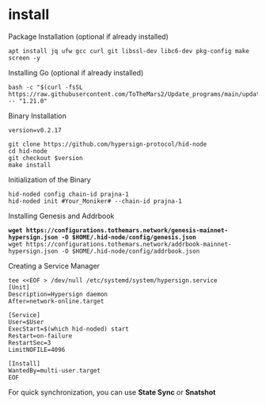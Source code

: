 # install

Package Installation (optional if already installed)

```
apt install jq ufw gcc curl git libssl-dev libc6-dev pkg-config make screen -y
```

Installing Go (optional if already installed)

```
bash -c "$(curl -fsSL https://raw.githubusercontent.com/ToTheMars2/Update_programs/main/update_go.sh)" -- "1.21.0"
```

Binary Installation

```
version=v0.2.17

git clone https://github.com/hypersign-protocol/hid-node
cd hid-node
git checkout $version
make install

```

Initialization of the Binary

```
hid-noded config chain-id prajna-1
hid-noded init #Your_Moniker# --chain-id prajna-1
```

Installing Genesis and Addrbook

<pre><code><strong>wget https://configurations.tothemars.network/genesis-mainnet-hypersign.json -O $HOME/.hid-node/config/genesis.json
</strong>wget https://configurations.tothemars.network/addrbook-mainnet-hypersign.json -O $HOME/.hid-node/config/addrbook.json
</code></pre>

Creating a Service Manager

```
tee <<EOF > /dev/null /etc/systemd/system/hypersign.service
[Unit]
Description=Hypersign daemon
After=network-online.target

[Service]
User=$User
ExecStart=$(which hid-noded) start
Restart=on-failure
RestartSec=3
LimitNOFILE=4096

[Install]
WantedBy=multi-user.target
EOF
```

For quick synchronization, you can use **State Sync** or **Snatshot**

